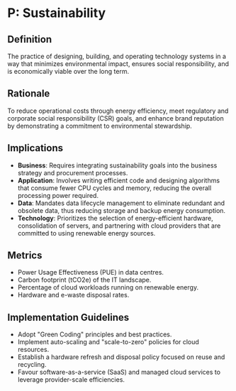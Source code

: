 # P: Sustainability

## Definition

The practice of designing, building, and operating technology systems in a way that minimizes environmental impact, ensures social responsibility, and is economically viable over the long term.

## Rationale

To reduce operational costs through energy efficiency, meet regulatory and corporate social responsibility (CSR) goals, and enhance brand reputation by demonstrating a commitment to environmental stewardship.

## Implications

* **Business**: Requires integrating sustainability goals into the business strategy and procurement processes.
* **Application**: Involves writing efficient code and designing algorithms that consume fewer CPU cycles and memory, reducing the overall processing power required.
* **Data**: Mandates data lifecycle management to eliminate redundant and obsolete data, thus reducing storage and backup energy consumption.
* **Technology**: Prioritizes the selection of energy-efficient hardware, consolidation of servers, and partnering with cloud providers that are committed to using renewable energy sources.

## Metrics

* Power Usage Effectiveness (PUE) in data centres.
* Carbon footprint (tCO2e) of the IT landscape.
* Percentage of cloud workloads running on renewable energy.
* Hardware and e-waste disposal rates.

## Implementation Guidelines

* Adopt "Green Coding" principles and best practices.
* Implement auto-scaling and "scale-to-zero" policies for cloud resources.
* Establish a hardware refresh and disposal policy focused on reuse and recycling.
* Favour software-as-a-service (SaaS) and managed cloud services to leverage provider-scale efficiencies.
